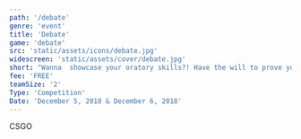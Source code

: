 ```yaml
---
path: '/debate'
genre: 'event'
title: 'Debate'
game: 'debate'
src: 'static/assets/icons/debate.jpg'
widescreen: 'static/assets/cover/debate.jpg'
short: "Wanna  showcase your oratory skills?! Have the will to prove your point?! We've got just the right platform for you! Come register your team and get your thinking hats on!"
fee: 'FREE'
teamSize: '2'
Type: 'Competition'
Date: 'December 5, 2018 & December 6, 2018'  
---
```


CSGO